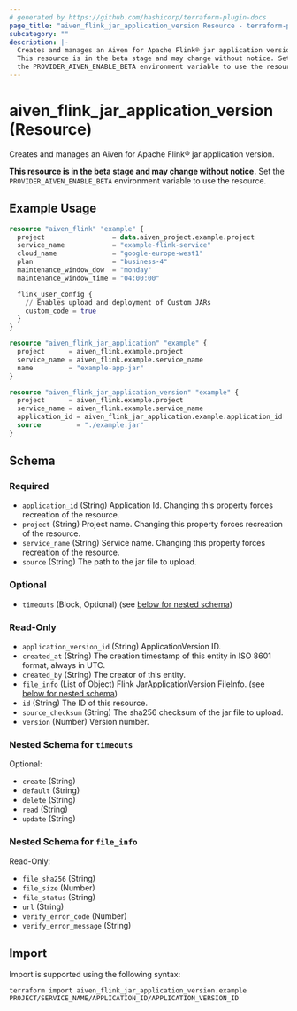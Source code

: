 ```yaml
---
# generated by https://github.com/hashicorp/terraform-plugin-docs
page_title: "aiven_flink_jar_application_version Resource - terraform-provider-aiven"
subcategory: ""
description: |-
  Creates and manages an Aiven for Apache Flink® jar application version.
  This resource is in the beta stage and may change without notice. Set
  the PROVIDER_AIVEN_ENABLE_BETA environment variable to use the resource.
---
```


# aiven_flink_jar_application_version (Resource)

Creates and manages an Aiven for Apache Flink® jar application version.

**This resource is in the beta stage and may change without notice.** Set
the `PROVIDER_AIVEN_ENABLE_BETA` environment variable to use the resource.

## Example Usage

```terraform
resource "aiven_flink" "example" {
  project                 = data.aiven_project.example.project
  service_name            = "example-flink-service"
  cloud_name              = "google-europe-west1"
  plan                    = "business-4"
  maintenance_window_dow  = "monday"
  maintenance_window_time = "04:00:00"

  flink_user_config {
    // Enables upload and deployment of Custom JARs
    custom_code = true
  }
}

resource "aiven_flink_jar_application" "example" {
  project      = aiven_flink.example.project
  service_name = aiven_flink.example.service_name
  name         = "example-app-jar"
}

resource "aiven_flink_jar_application_version" "example" {
  project      = aiven_flink.example.project
  service_name = aiven_flink.example.service_name
  application_id = aiven_flink_jar_application.example.application_id
  source         = "./example.jar"
}
```

<!-- schema generated by tfplugindocs -->
## Schema

### Required

- `application_id` (String) Application Id. Changing this property forces recreation of the resource.
- `project` (String) Project name. Changing this property forces recreation of the resource.
- `service_name` (String) Service name. Changing this property forces recreation of the resource.
- `source` (String) The path to the jar file to upload.

### Optional

- `timeouts` (Block, Optional) (see [below for nested schema](#nestedblock--timeouts))

### Read-Only

- `application_version_id` (String) ApplicationVersion ID.
- `created_at` (String) The creation timestamp of this entity in ISO 8601 format, always in UTC.
- `created_by` (String) The creator of this entity.
- `file_info` (List of Object) Flink JarApplicationVersion FileInfo. (see [below for nested schema](#nestedatt--file_info))
- `id` (String) The ID of this resource.
- `source_checksum` (String) The sha256 checksum of the jar file to upload.
- `version` (Number) Version number.

<a id="nestedblock--timeouts"></a>
### Nested Schema for `timeouts`

Optional:

- `create` (String)
- `default` (String)
- `delete` (String)
- `read` (String)
- `update` (String)


<a id="nestedatt--file_info"></a>
### Nested Schema for `file_info`

Read-Only:

- `file_sha256` (String)
- `file_size` (Number)
- `file_status` (String)
- `url` (String)
- `verify_error_code` (Number)
- `verify_error_message` (String)

## Import

Import is supported using the following syntax:

```shell
terraform import aiven_flink_jar_application_version.example PROJECT/SERVICE_NAME/APPLICATION_ID/APPLICATION_VERSION_ID
```
